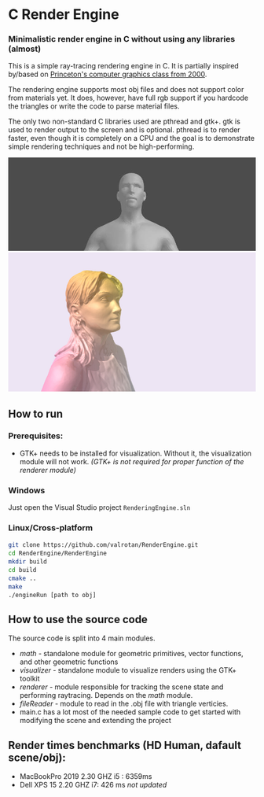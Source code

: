 # C Render Engine

### Minimalistic render engine in C without using any libraries (almost)
This is a simple ray-tracing rendering engine in C. It is partially inspired by/based on [Princeton's computer graphics class from 2000](https://www.cs.princeton.edu/courses/archive/fall00/cs426/).

The rendering engine supports most obj files and does not support color from materials yet. It does, however, have full rgb support if you hardcode the triangles or write the code to parse material files.

The only two non-standard C libraries used are pthread and gtk+. gtk is used to render output to the screen and is optional. pthread is to render faster, even though it is completely on a CPU and the goal is to demonstrate simple rendering techniques and not be high-performing.

![](https://github.com/valrotan/RenderEngine/blob/master/human.jpg)
![](https://github.com/valrotan/RenderEngine/blob/master/biglady.jpg)

## How to run
### Prerequisites:
- GTK+ needs to be installed for visualization. Without it, the visualization module will not work.
*(GTK+ is not required for proper function of the renderer module)*
### Windows
Just open the Visual Studio project `RenderingEngine.sln`

### Linux/Cross-platform
```bash
git clone https://github.com/valrotan/RenderEngine.git
cd RenderEngine/RenderEngine
mkdir build
cd build
cmake ..
make
./engineRun [path to obj]
```

## How to use the source code
The source code is split into 4 main modules.
- *math* - standalone module for geometric primitives, vector functions, and other geometric functions
- *visualizer* - standalone module to visualize renders using the GTK+ toolkit
- *renderer* - module responsible for tracking the scene state and performing raytracing. Depends on the *math* module.
- *fileReader* - module to read in the .obj file with triangle verticies.
- main.c has a lot most of the needed sample code to get started with modifying the scene and extending the project

## Render times benchmarks (HD Human, dafault scene/obj):
- MacBookPro 2019 2.30 GHZ i5 : 6359ms
- Dell XPS 15 2.20 GHZ i7: 426 ms *not updated*
